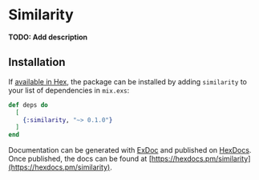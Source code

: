 # Similarity

**TODO: Add description**

## Installation

If [available in Hex](https://hex.pm/docs/publish), the package can be installed
by adding `similarity` to your list of dependencies in `mix.exs`:

```elixir
def deps do
  [
    {:similarity, "~> 0.1.0"}
  ]
end
```

Documentation can be generated with [ExDoc](https://github.com/elixir-lang/ex_doc)
and published on [HexDocs](https://hexdocs.pm). Once published, the docs can
be found at [https://hexdocs.pm/similarity](https://hexdocs.pm/similarity).


